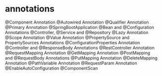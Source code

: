 # annotations
@Component Annotation 
@Autowired Annotation
@Qualifier Annotation
@Primary Annotation
@SpringBootApplication
@Bean and @Configuration Annotations
@Controller, @Service and @Repository
@Lazy Annotation
@Scope Annotation
@Value Annotation
@PropertySource and PropertySources Annotations
@ConfigurationProperties Annotation
@Controller and @ResponseBody Annotations
@RestController Annotation
@RequestMapping Annotation
@GetMapping Annotation
@PostMapping and @RequestBody Annotations
@PutMapping Annotation
@DeleteMapping Annotation
@PathVariable Annotation
@RequestParam Annotation
@EnableAutoConfiguration
@ComponentScan
